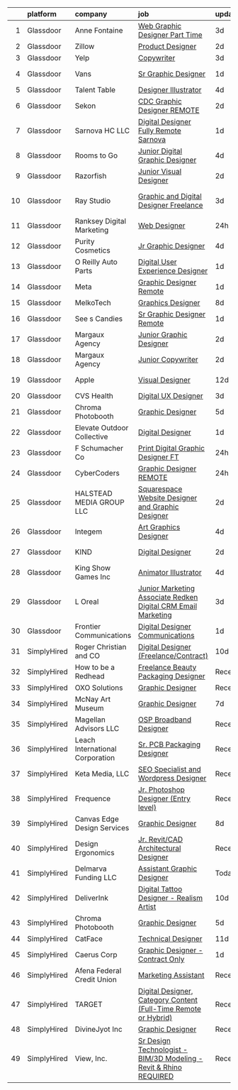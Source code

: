 

|    | platform    | company                         | job                                                                                                                                                                                                                                                                                                                                                                                                                                                                                                                                                                                                                                                                                                                                                                                                                                                                                                                                                                                                                                                                                                                                                                                                                                                                                                                                                                             | update_time   | location          |
|---:|:------------|:--------------------------------|:--------------------------------------------------------------------------------------------------------------------------------------------------------------------------------------------------------------------------------------------------------------------------------------------------------------------------------------------------------------------------------------------------------------------------------------------------------------------------------------------------------------------------------------------------------------------------------------------------------------------------------------------------------------------------------------------------------------------------------------------------------------------------------------------------------------------------------------------------------------------------------------------------------------------------------------------------------------------------------------------------------------------------------------------------------------------------------------------------------------------------------------------------------------------------------------------------------------------------------------------------------------------------------------------------------------------------------------------------------------------------------|:--------------|:------------------|
|  1 | Glassdoor   | Anne Fontaine                   | [Web   Graphic Designer  Part Time ](https://www.glassdoor.com/partner/jobListing.htm?pos=103&ao=1110586&s=58&guid=00000183021edb8087b6469325804dfa&src=GD_JOB_AD&t=SR&vt=w&ea=1&cs=1_d3531491&cb=1662187921023&jobListingId=1008104509355&cpc=8795CF9063CD573D&jrtk=3-0-1gc11tmt2jfnu801-1gc11tmtki6i2800-23cc6dd955f97acb--6NYlbfkN0A1yW4rVUtORymw55mWH2MRd7jhOoBOAz3YZ9XiYGcR52HGAZol1zhF17ueCYP6PeGZbqgBFf4cmeQjTTky6_vPc-OoRjfpJT3-wAGZ9Ijh-ZOt2TUtJI5dzhZ1jxD6OV77VobhLSlbSV26j4JKDWyWUv0F4cY85sJGApdTSLpkGCkYj7AYCSMTMAxjn-1jJrIeLqTZTCBgWADObAU3k0v2pQMPuPLAppB2yiLSkLBwLtYu2VEmrUSQZLx2x1alBDoHqsnU4sM48MGqp98tH-_uqS2Jp-Zz1KH8a5T_2ZQ_WPtTb_FOAdC5932F0vn4oSYAXT7E_7PUiWpGNdPl_NH4cSnB8KVBz5mt_U6MJJqR5-D1PJE_zaqVzfJEadlYwuxnunOGLLGGtggu-0KZbKFoFwMb61dKGJXAjEUj4qe6NZB62Cg7p7fIemRmS37Y2WImzzLSH8ceJ0E1u5SK33qZZt5edqMOgFJ3boyDWKYsKdOSC2FGlbz9cg7XX0IJ9jhNNByjjMlD0w%3D%3D)                                                                                                                                                                                                                                                                                                                                                                                                                                                                                       | 3d            | Remote            |
|  2 | Glassdoor   | Zillow                          | [Product Designer](https://www.glassdoor.com/partner/jobListing.htm?pos=102&ao=1110586&s=58&guid=00000183021edb8087b6469325804dfa&src=GD_JOB_AD&t=SR&vt=w&cs=1_58415948&cb=1662187921023&jobListingId=1008105734825&cpc=8795CF9063CD573D&jrtk=3-0-1gc11tmt2jfnu801-1gc11tmtki6i2800-923d093315a463c1--6NYlbfkN0ANMurRYyPEXg08u6OamUd1Mvhk-zhFSGYIZgoJR86UvYL2v6MoUqae-sD5DnU21vqzMUfcrlxXldGlpvZ_A9LcSbv7fieDI5Q_e0eCDabZQJSfXOKXU7HhyZwRBWFH68mW2QkyUBY-1UqPK4A2Y0SDj9Q6XtG2RXC_FvaVnw66ZsIn3uvPXdo5bm3cL0OMEisAIl0RkLm-qn53iUgTTIZ0UomacnU8_QmkV1xlQNrl5Qtc25nw-K2oRbkFzmaYpsg1l8uvPl11w52q9ilBAAxfaoX1xhnvbrJsbtJ7qIweGD1G35wsI1B0NzuVTdum-2jvihzm0P8Nd6mn9IcMpovYeU2t9pq39A1bR4vc1b2wxrpoAeGS9V0hJAwtw3owE6l-VU781RSxeD3BZzVyUQjjtZx4B8mIG0tANRtAbctbvbLFrVgj4UkgmezxcbwFxaVfUTFR5z_3DRdEUnyDam-gNxc-hL8Y8qqz1U-HENDDlTl8jDFJnHOvDIsE2gv0esxdKMviQ-x-kibNdOlSnBjEdI2otmkaJosxm9qaeMjpdsgjTYa21qqv7zuGjXt2smAr6hNXcZhFjyXM3Es_1bVGjBxCulSxwEaaaX3N2eS-OCi75U_-W0EtAFH3VnnZ-5emusj-Dr-zbqTEqMGkJRbDiUyxhBIFalWXXc3UYLqCpBeSmiKWPxxWaq9wm9omtFTll-bl_DKiqUICjkAQn-pZhLRpsqYAlxv1_LcyLRktA6OE2lKior-d38HOiujHqJktQXvMdqcLfkz4LORW6yq4fAquzpazORL89WBmX8_TiGvzcZSU5ynAhNhhVVPS03p0nC7AP6-2H-dLRwf5pkSwUfntbDR4AE7DPuYuGvClSK1rlncJbZ2HwhWiLV4Vqr8%3D)                                                                                                                            | 2d            | Remote            |
|  3 | Glassdoor   | Yelp                            | [Copywriter](https://www.glassdoor.com/partner/jobListing.htm?pos=127&ao=1136043&s=58&guid=00000183021edb8087b6469325804dfa&src=GD_JOB_AD&t=SR&vt=w&cs=1_b2907641&cb=1662187921026&jobListingId=1008104240905&jrtk=3-0-1gc11tmt2jfnu801-1gc11tmtki6i2800-53c6ac9a3844dcf8-)                                                                                                                                                                                                                                                                                                                                                                                                                                                                                                                                                                                                                                                                                                                                                                                                                                                                                                                                                                                                                                                                                                     | 3d            | Remote            |
|  4 | Glassdoor   | Vans                            | [Sr  Graphic Designer](https://www.glassdoor.com/partner/jobListing.htm?pos=121&ao=1136043&s=58&guid=00000183021edb8087b6469325804dfa&src=GD_JOB_AD&t=SR&vt=w&ea=1&cs=1_8ff87dd9&cb=1662187921025&jobListingId=1008110714645&jrtk=3-0-1gc11tmt2jfnu801-1gc11tmtki6i2800-187dafb01af30ff3-)                                                                                                                                                                                                                                                                                                                                                                                                                                                                                                                                                                                                                                                                                                                                                                                                                                                                                                                                                                                                                                                                                      | 1d            | Stockton, CA      |
|  5 | Glassdoor   | Talent Table                    | [Designer   Illustrator](https://www.glassdoor.com/partner/jobListing.htm?pos=120&ao=1136043&s=58&guid=00000183021edb8087b6469325804dfa&src=GD_JOB_AD&t=SR&vt=w&cs=1_e5392f19&cb=1662187921025&jobListingId=1008101667388&jrtk=3-0-1gc11tmt2jfnu801-1gc11tmtki6i2800-ccb8912760a73902-)                                                                                                                                                                                                                                                                                                                                                                                                                                                                                                                                                                                                                                                                                                                                                                                                                                                                                                                                                                                                                                                                                         | 4d            | Remote            |
|  6 | Glassdoor   | Sekon                           | [CDC Graphic Designer   REMOTE](https://www.glassdoor.com/partner/jobListing.htm?pos=110&ao=1136043&s=58&guid=00000183021edb8087b6469325804dfa&src=GD_JOB_AD&t=SR&vt=w&ea=1&cs=1_a49e7ed1&cb=1662187921024&jobListingId=1008106121782&jrtk=3-0-1gc11tmt2jfnu801-1gc11tmtki6i2800-f0b83dce37d3bac8-)                                                                                                                                                                                                                                                                                                                                                                                                                                                                                                                                                                                                                                                                                                                                                                                                                                                                                                                                                                                                                                                                             | 2d            | Atlanta, GA       |
|  7 | Glassdoor   | Sarnova HC  LLC                 | [Digital Designer   Fully Remote   Sarnova](https://www.glassdoor.com/partner/jobListing.htm?pos=109&ao=1136043&s=58&guid=00000183021edb8087b6469325804dfa&src=GD_JOB_AD&t=SR&vt=w&cs=1_9365d2f4&cb=1662187921024&jobListingId=1008109684906&jrtk=3-0-1gc11tmt2jfnu801-1gc11tmtki6i2800-74b5c8b8a94797d2-)                                                                                                                                                                                                                                                                                                                                                                                                                                                                                                                                                                                                                                                                                                                                                                                                                                                                                                                                                                                                                                                                      | 1d            | Remote            |
|  8 | Glassdoor   | Rooms to Go                     | [Junior Digital Graphic Designer](https://www.glassdoor.com/partner/jobListing.htm?pos=105&ao=1110586&s=58&guid=00000183021edb8087b6469325804dfa&src=GD_JOB_AD&t=SR&vt=w&ea=1&cs=1_f85a2365&cb=1662187921023&jobListingId=1008101023812&cpc=8795CF9063CD573D&jrtk=3-0-1gc11tmt2jfnu801-1gc11tmtki6i2800-a7f8cc29757373aa--6NYlbfkN0DQkrWslipYdAKKBYyyAy12PZe5Qif844XZvzAwxKbcyIRxhdHaqMzJraSVoY3LdvZqdbhDVRcqMZtCa2YcNSHFpJgmxHPV6EOH-6DazYCulcDtnQBVuOqYehfVu4pi8F9SHq0EvEETT4FlPgqVwQPbT0pZuLpYfpMnS0r64qoJ8-2qzxYucRvqPqcCo0mPOb1g5Wt1ABFxbdYOEhU7oLR3lbMErR4XUynrfdw_XqUNf4YLflc_Wy1hXmkeo6B01PpGbXAlArOQGknHFue8SnWzbUuAnJyR10tEfXFWkl0VbX84JeYppmoxJ-PUabexC7mnNeE6u_AmFeyXB9Slbd_1B3xhdmaTfnkD_eRQMn6giNqEvRmLmvbApwcrozcTrYXlkTqU_PYogCVYGzItjjrIQHozCBj2n31NrTP9r72xnNy2jK943WXj7cmz9Ar95fxAJLtt0SMdg_3vKibWBvLAKnTlOgsem3j_-0m-Q0PDu3Wb2yEGDqbRvTy-w0NNr_eYj8hXBuVQKNEdhcjfRxhPLkvXZs55aur457dnnKyr_Q%3D%3D)                                                                                                                                                                                                                                                                                                                                                                                                                                                          | 4d            | Atlanta, GA       |
|  9 | Glassdoor   | Razorfish                       | [Junior Visual Designer](https://www.glassdoor.com/partner/jobListing.htm?pos=118&ao=1136043&s=58&guid=00000183021edb8087b6469325804dfa&src=GD_JOB_AD&t=SR&vt=w&cs=1_f0ba943f&cb=1662187921025&jobListingId=1008108141805&jrtk=3-0-1gc11tmt2jfnu801-1gc11tmtki6i2800-cf9781a40e0a3b93-)                                                                                                                                                                                                                                                                                                                                                                                                                                                                                                                                                                                                                                                                                                                                                                                                                                                                                                                                                                                                                                                                                         | 2d            | Miami, FL         |
| 10 | Glassdoor   | Ray Studio                      | [Graphic and Digital Designer  Freelance ](https://www.glassdoor.com/partner/jobListing.htm?pos=114&ao=1136043&s=58&guid=00000183021edb8087b6469325804dfa&src=GD_JOB_AD&t=SR&vt=w&ea=1&cs=1_02ba25c9&cb=1662187921024&jobListingId=1008103586336&jrtk=3-0-1gc11tmt2jfnu801-1gc11tmtki6i2800-ea370cec80a2b144-)                                                                                                                                                                                                                                                                                                                                                                                                                                                                                                                                                                                                                                                                                                                                                                                                                                                                                                                                                                                                                                                                  | 3d            | San Francisco, CA |
| 11 | Glassdoor   | Ranksey Digital Marketing       | [Web Designer](https://www.glassdoor.com/partner/jobListing.htm?pos=117&ao=1136043&s=58&guid=00000183021edb8087b6469325804dfa&src=GD_JOB_AD&t=SR&vt=w&ea=1&cs=1_7fc31c9d&cb=1662187921025&jobListingId=1008114109139&jrtk=3-0-1gc11tmt2jfnu801-1gc11tmtki6i2800-e1328e0ce8b09a50-)                                                                                                                                                                                                                                                                                                                                                                                                                                                                                                                                                                                                                                                                                                                                                                                                                                                                                                                                                                                                                                                                                              | 24h           | Remote            |
| 12 | Glassdoor   | Purity Cosmetics                | [Jr Graphic Designer](https://www.glassdoor.com/partner/jobListing.htm?pos=122&ao=1136043&s=58&guid=00000183021edb8087b6469325804dfa&src=GD_JOB_AD&t=SR&vt=w&ea=1&cs=1_d02d27f7&cb=1662187921025&jobListingId=1008101533885&jrtk=3-0-1gc11tmt2jfnu801-1gc11tmtki6i2800-ce38bd30433b8142-)                                                                                                                                                                                                                                                                                                                                                                                                                                                                                                                                                                                                                                                                                                                                                                                                                                                                                                                                                                                                                                                                                       | 4d            | Remote            |
| 13 | Glassdoor   | O Reilly Auto Parts             | [Digital User Experience Designer](https://www.glassdoor.com/partner/jobListing.htm?pos=115&ao=1136043&s=58&guid=00000183021edb8087b6469325804dfa&src=GD_JOB_AD&t=SR&vt=w&cs=1_d8414a78&cb=1662187921024&jobListingId=1008111812603&jrtk=3-0-1gc11tmt2jfnu801-1gc11tmtki6i2800-065b17b9cf09cad4-)                                                                                                                                                                                                                                                                                                                                                                                                                                                                                                                                                                                                                                                                                                                                                                                                                                                                                                                                                                                                                                                                               | 1d            | Springfield, MO   |
| 14 | Glassdoor   | Meta                            | [Graphic Designer  Remote ](https://www.glassdoor.com/partner/jobListing.htm?pos=116&ao=1136043&s=58&guid=00000183021edb8087b6469325804dfa&src=GD_JOB_AD&t=SR&vt=w&ea=1&cs=1_a79ab3b1&cb=1662187921025&jobListingId=1008110714642&jrtk=3-0-1gc11tmt2jfnu801-1gc11tmtki6i2800-b4b2b2fd42397ae0-)                                                                                                                                                                                                                                                                                                                                                                                                                                                                                                                                                                                                                                                                                                                                                                                                                                                                                                                                                                                                                                                                                 | 1d            | Bellingham, WA    |
| 15 | Glassdoor   | MelkoTech                       | [Graphics Designer](https://www.glassdoor.com/partner/jobListing.htm?pos=130&ao=1136043&s=58&guid=00000183021edb8087b6469325804dfa&src=GD_JOB_AD&t=SR&vt=w&cs=1_a32395a7&cb=1662187921026&jobListingId=1008094859057&jrtk=3-0-1gc11tmt2jfnu801-1gc11tmtki6i2800-b2f4b30c8b101595-)                                                                                                                                                                                                                                                                                                                                                                                                                                                                                                                                                                                                                                                                                                                                                                                                                                                                                                                                                                                                                                                                                              | 8d            | Remote            |
| 16 | Glassdoor   | See s Candies                   | [Sr  Graphic Designer  Remote ](https://www.glassdoor.com/partner/jobListing.htm?pos=107&ao=1136043&s=58&guid=00000183021edb8087b6469325804dfa&src=GD_JOB_AD&t=SR&vt=w&ea=1&cs=1_98f08c66&cb=1662187921023&jobListingId=1008111619504&jrtk=3-0-1gc11tmt2jfnu801-1gc11tmtki6i2800-e01715df2179d76c-)                                                                                                                                                                                                                                                                                                                                                                                                                                                                                                                                                                                                                                                                                                                                                                                                                                                                                                                                                                                                                                                                             | 1d            | Daytona Beach, FL |
| 17 | Glassdoor   | Margaux Agency                  | [Junior Graphic Designer](https://www.glassdoor.com/partner/jobListing.htm?pos=111&ao=1136043&s=58&guid=00000183021edb8087b6469325804dfa&src=GD_JOB_AD&t=SR&vt=w&cs=1_eb7aee55&cb=1662187921024&jobListingId=1008106153163&jrtk=3-0-1gc11tmt2jfnu801-1gc11tmtki6i2800-cfd08d1aac8104bb-)                                                                                                                                                                                                                                                                                                                                                                                                                                                                                                                                                                                                                                                                                                                                                                                                                                                                                                                                                                                                                                                                                        | 2d            | Remote            |
| 18 | Glassdoor   | Margaux Agency                  | [Junior Copywriter](https://www.glassdoor.com/partner/jobListing.htm?pos=119&ao=1136043&s=58&guid=00000183021edb8087b6469325804dfa&src=GD_JOB_AD&t=SR&vt=w&cs=1_d0f8f28d&cb=1662187921025&jobListingId=1008106189415&jrtk=3-0-1gc11tmt2jfnu801-1gc11tmtki6i2800-12c44e8452eeb602-)                                                                                                                                                                                                                                                                                                                                                                                                                                                                                                                                                                                                                                                                                                                                                                                                                                                                                                                                                                                                                                                                                              | 2d            | Remote            |
| 19 | Glassdoor   | Apple                           | [Visual Designer](https://www.glassdoor.com/partner/jobListing.htm?pos=124&ao=1136043&s=58&guid=00000183021edb8087b6469325804dfa&src=GD_JOB_AD&t=SR&vt=w&cs=1_887750d1&cb=1662187921025&jobListingId=1008084546211&jrtk=3-0-1gc11tmt2jfnu801-1gc11tmtki6i2800-f8d7bc85f08e5861-)                                                                                                                                                                                                                                                                                                                                                                                                                                                                                                                                                                                                                                                                                                                                                                                                                                                                                                                                                                                                                                                                                                | 12d           | Cupertino, CA     |
| 20 | Glassdoor   | CVS Health                      | [Digital UX Designer](https://www.glassdoor.com/partner/jobListing.htm?pos=126&ao=1136043&s=58&guid=00000183021edb8087b6469325804dfa&src=GD_JOB_AD&t=SR&vt=w&cs=1_3cb11006&cb=1662187921026&jobListingId=1008104928413&jrtk=3-0-1gc11tmt2jfnu801-1gc11tmtki6i2800-575fdcf6c072b3a9-)                                                                                                                                                                                                                                                                                                                                                                                                                                                                                                                                                                                                                                                                                                                                                                                                                                                                                                                                                                                                                                                                                            | 3d            | Texas             |
| 21 | Glassdoor   | Chroma Photobooth               | [Graphic Designer](https://www.glassdoor.com/partner/jobListing.htm?pos=108&ao=1136043&s=58&guid=00000183021edb8087b6469325804dfa&src=GD_JOB_AD&t=SR&vt=w&cs=1_e1d41081&cb=1662187921024&jobListingId=1008100125331&jrtk=3-0-1gc11tmt2jfnu801-1gc11tmtki6i2800-8690e838dd17c0ad-)                                                                                                                                                                                                                                                                                                                                                                                                                                                                                                                                                                                                                                                                                                                                                                                                                                                                                                                                                                                                                                                                                               | 5d            | Remote            |
| 22 | Glassdoor   | Elevate Outdoor Collective      | [Digital Designer](https://www.glassdoor.com/partner/jobListing.htm?pos=129&ao=1136043&s=58&guid=00000183021edb8087b6469325804dfa&src=GD_JOB_AD&t=SR&vt=w&ea=1&cs=1_831af59d&cb=1662187921026&jobListingId=1008111754892&jrtk=3-0-1gc11tmt2jfnu801-1gc11tmtki6i2800-16d017e82c2ee1f7-)                                                                                                                                                                                                                                                                                                                                                                                                                                                                                                                                                                                                                                                                                                                                                                                                                                                                                                                                                                                                                                                                                          | 1d            | Seattle, WA       |
| 23 | Glassdoor   | F  Schumacher   Co              | [Print   Digital Graphic Designer  FT ](https://www.glassdoor.com/partner/jobListing.htm?pos=128&ao=1136043&s=58&guid=00000183021edb8087b6469325804dfa&src=GD_JOB_AD&t=SR&vt=w&ea=1&cs=1_f34a42ab&cb=1662187921026&jobListingId=1008112917045&jrtk=3-0-1gc11tmt2jfnu801-1gc11tmtki6i2800-bea38d8054867b38-)                                                                                                                                                                                                                                                                                                                                                                                                                                                                                                                                                                                                                                                                                                                                                                                                                                                                                                                                                                                                                                                                     | 24h           | New York, NY      |
| 24 | Glassdoor   | CyberCoders                     | [Graphic Designer  REMOTE](https://www.glassdoor.com/partner/jobListing.htm?pos=106&ao=1110586&s=58&guid=00000183021edb8087b6469325804dfa&src=GD_JOB_AD&t=SR&vt=w&ea=1&cs=1_5bb02c99&cb=1662187921023&jobListingId=1008114860872&cpc=2CAED5C921A5F994&jrtk=3-0-1gc11tmt2jfnu801-1gc11tmtki6i2800-40ec8919b63df8dd--6NYlbfkN0CpFJQzrgRR8WqXWK1qKKEqALWJw739KlKqr2H-MSI4eoBlI4EFrmor2FYZMP3muM3YuujBUyTq2VXnDcctQKqM_HaFWXis3kHlcb6sByvlO7tunzm94Zw_PU43E1klP6MWjFIGcWmLy2hqLGUtS2l29AARbD6SlXvIk_M7XyqpzVTRzLuI5STsG6b7vw_H8LsGZf_Wybn4_RxfN5aOqIPh1qmczmlYFSbp5XjAa7Ptp7tVXvNyO5gf3fEy9QF0yNQYt9_LsVbNhGGSB3mth1zUgan_cHSbBjXXHk36LgWj5DBrlWBPVnYQiakyRMc2i9oJC1HMj_EHZyAD69mDALtGWrwrmxi_KLqB30pA-lVr1-gKzb1_tyQ-WdPkyxFEZuiOKAKCm5Kxrx5aCRyBDoxadUDWKnQ8P1oHwTLyoaKE6VKm76MGlas5woV3Rgz0SNm9lIF3Kw36qUBDjQAEFvzAwWIpDhNrDBFWnn0xKrswqUWhWv4bscR2aw48S7VG7sFxOKK6wbJoehXCiWPLNCbcmdTw5jAFYEjZkGp6_fgPkBrmhztYOI96kvgKG_ruYXq9isPpjEaJmCWkF_T-X35cIJNTgpEW6lb-N66RGiOQgYLrEI_dJkZHqVA7vPyFimnGwRTJLK4jXdLloBP2p28GTstW-CYlC2AQbCBUuFlfoKWNfQLiAHaLAwPVyeyx8Id3aOutLnlrdiGCrftya0VnVQlGptEEMWP0eSaQwC1m_iMi6CGcdvrlN6Lp_4gobCSGQs1ncLAT1YraaT2vdBhoN-EIUNI9JX424F8l0Z2Yehwlr3byTO98oHf7CtVO8MzZtyGm0eG1PZLMsLuRY_7unJ_2vIhJvsQ9tG9PfSVrgxX1OzhxvVYsg5wg_9EQpBP-zXWUfWjfCHjSUgFqsM-8CUjUioGVcHH4EYH_IaC9177k-tLKJB--CYRJplUjYtV7qbAOniTaHkixD4U5LVWI9dpODgQtGdwSrNv0XzGz_A%3D%3D) | 24h           | Montclair, NJ     |
| 25 | Glassdoor   | HALSTEAD MEDIA GROUP LLC        | [Squarespace Website Designer and Graphic Designer](https://www.glassdoor.com/partner/jobListing.htm?pos=101&ao=1110586&s=58&guid=00000183021edb8087b6469325804dfa&src=GD_JOB_AD&t=SR&vt=w&cs=1_b514c339&cb=1662187921023&jobListingId=1008106340050&cpc=9DC6E4D8324653EE&jrtk=3-0-1gc11tmt2jfnu801-1gc11tmtki6i2800-7343cc581a020b84--6NYlbfkN0CKpraHHsEcuvJldHh9lYb6MSUQnY31yEhbu34n0Z8zJ2HzSiEwYgyRcwX4HAw0cugsNS8Hgeg84ahFMiKeaFyPf24f8Derf5JOz3N-BDpFP7Ainm-YszgId7cQNXHKtn_PsQg-aiwMy-fiP4cbvO_w1b5ArMSQM-HvEac48MnAYmFgtbKjSRW6HPvNuMTx9rtHy-fc5vxO69piq30Tiz-vYnj7w43mvntv1VUAdpy1IWX_JxO1HGITAbg1d1yENUjMLOnG5X9OsnjNrGvpXiRowtbCGXYmfFCA1VrUcpzanPJSmT8hL3Oim1p_IIgM5GeosooSgOLY_guhpUC2VSPb4zWTdmcn2TgK1dxHrXdRubvABCHFi5hYq0i8-m2nsW8042eL9UfpXTusxORguHj4yEkN2nnsOk6ViD2R-rvQpE6ohD9s4nNEFt3GjIgP-X4E6re6tz8Thv9xaKnHARgPNt9OrxKnN1Q%3D)                                                                                                                                                                                                                                                                                                                                                                                                                                                                                                                           | 2d            | Remote            |
| 26 | Glassdoor   | Integem                         | [Art Graphics Designer](https://www.glassdoor.com/partner/jobListing.htm?pos=113&ao=1136043&s=58&guid=00000183021edb8087b6469325804dfa&src=GD_JOB_AD&t=SR&vt=w&ea=1&cs=1_00f6f041&cb=1662187921024&jobListingId=1008102053275&jrtk=3-0-1gc11tmt2jfnu801-1gc11tmtki6i2800-db0b9712246398b2-)                                                                                                                                                                                                                                                                                                                                                                                                                                                                                                                                                                                                                                                                                                                                                                                                                                                                                                                                                                                                                                                                                     | 4d            | Remote            |
| 27 | Glassdoor   | KIND                            | [Digital Designer](https://www.glassdoor.com/partner/jobListing.htm?pos=125&ao=1136043&s=58&guid=00000183021edb8087b6469325804dfa&src=GD_JOB_AD&t=SR&vt=w&cs=1_995c28e3&cb=1662187921026&jobListingId=1008107359837&jrtk=3-0-1gc11tmt2jfnu801-1gc11tmtki6i2800-18b970034892d197-)                                                                                                                                                                                                                                                                                                                                                                                                                                                                                                                                                                                                                                                                                                                                                                                                                                                                                                                                                                                                                                                                                               | 2d            | New York, NY      |
| 28 | Glassdoor   | King Show Games  Inc            | [Animator Illustrator](https://www.glassdoor.com/partner/jobListing.htm?pos=123&ao=1136043&s=58&guid=00000183021edb8087b6469325804dfa&src=GD_JOB_AD&t=SR&vt=w&ea=1&cs=1_38548fee&cb=1662187921025&jobListingId=1008101289294&jrtk=3-0-1gc11tmt2jfnu801-1gc11tmtki6i2800-1366ca709374e28f-)                                                                                                                                                                                                                                                                                                                                                                                                                                                                                                                                                                                                                                                                                                                                                                                                                                                                                                                                                                                                                                                                                      | 4d            | Minnetonka, MN    |
| 29 | Glassdoor   | L Oreal                         | [Junior Marketing Associate   Redken Digital  CRM   Email Marketing](https://www.glassdoor.com/partner/jobListing.htm?pos=104&ao=1110586&s=58&guid=00000183021edb8087b6469325804dfa&src=GD_JOB_AD&t=SR&vt=w&cs=1_7c05c40b&cb=1662187921023&jobListingId=1008104278623&cpc=F41FEAB56D215062&jrtk=3-0-1gc11tmt2jfnu801-1gc11tmtki6i2800-4de994b6b5e567c7--6NYlbfkN0B--xwTx5z5GtX4kwB4PKln9ei78TGhUZ0jXbBonS0qzEhzYeEaBt0GkTPTcdrr5MnFjQlC3j6wPPG_y3qdE5S8kaV2CdjrD1LzUhATnUsGexzy9vPGVAzzTA0Ll3818YMgE8x-SIAx-eGqNtj8KI3_rOtUxNLHfFCkoSXp6qRdYoNe7AhBjrRoLotKCCUyZ-egT17-_SLcfq70uCzbxqwvNPLDg1SVBbUsfMFecMVRrE13fIk21DZy3HZjYSyfVOJLcUSO6Ni5BMkVWWj7wmx4QgW6PuXfhDnw-ogFFZ85uvpcNNgj8dBRtZqr2DYBk9GF7t6OUZYPrNffVhX1ltUcn4KkSLjH3D7kvvm9grmogRX4iZASycgpP9uHfkHh42Q8bYCusbDkBTMzJzhYKMILekyUg71JbGbLTVmmkWMWTlkDjVZoxeF1bB2aIBrbMnmgLtNz0MtkVAaQ86YU2intc4ZaAa7shXHqtFEhYyAYOoDQuL3bOVABMxfLCpAy040QGy0UdDatECqR54GqEOQ4raCiYdg748NAU_BgKUhjXuHeTF2leNMUsqiRy2KC6Fw%3D)                                                                                                                                                                                                                                                                                                                                                                                                          | 3d            | New York, NY      |
| 30 | Glassdoor   | Frontier Communications         | [Digital Designer  Communications](https://www.glassdoor.com/partner/jobListing.htm?pos=112&ao=1136043&s=58&guid=00000183021edb8087b6469325804dfa&src=GD_JOB_AD&t=SR&vt=w&cs=1_5d3efe0e&cb=1662187921024&jobListingId=1008111581608&jrtk=3-0-1gc11tmt2jfnu801-1gc11tmtki6i2800-daf63e8a5c5212bb-)                                                                                                                                                                                                                                                                                                                                                                                                                                                                                                                                                                                                                                                                                                                                                                                                                                                                                                                                                                                                                                                                               | 1d            | Dallas, TX        |
| 31 | SimplyHired | Roger Christian and CO          | [Digital Designer (Freelance/Contract)](https://www.simplyhired.com/job/n7KfIx4ce2tgDxXRC7rEv7DdrX8seo7EefOBokQo9eANftt-8B5q5w?q=digital+designer)                                                                                                                                                                                                                                                                                                                                                                                                                                                                                                                                                                                                                                                                                                                                                                                                                                                                                                                                                                                                                                                                                                                                                                                                                              | 10d           | San Antonio, TX   |
| 32 | SimplyHired | How to be a Redhead             | [Freelance Beauty Packaging Designer](https://www.simplyhired.com/job/czb6sfDqPeoCORWJQtct8fYlf5ZnBuVVB3XzDQY1_3-fXMEaOkP6Vg?q=digital+designer)                                                                                                                                                                                                                                                                                                                                                                                                                                                                                                                                                                                                                                                                                                                                                                                                                                                                                                                                                                                                                                                                                                                                                                                                                                | Recently      | Remote            |
| 33 | SimplyHired | OXO Solutions                   | [Graphic Designer](https://www.simplyhired.com/job/BXUyWLRJM5GqlXxmpwBw-g_A_qs7M6-f7IDZTvQqqHxFROKtKw3p1Q?q=digital+designer)                                                                                                                                                                                                                                                                                                                                                                                                                                                                                                                                                                                                                                                                                                                                                                                                                                                                                                                                                                                                                                                                                                                                                                                                                                                   | Recently      | Adobe, AZ         |
| 34 | SimplyHired | McNay Art Museum                | [Graphic Designer](https://www.simplyhired.com/job/nh6MnACVBoVzCaTg9q7SiEUsct296efsmz4RG6D751EysuntI9xwvA?q=digital+designer)                                                                                                                                                                                                                                                                                                                                                                                                                                                                                                                                                                                                                                                                                                                                                                                                                                                                                                                                                                                                                                                                                                                                                                                                                                                   | 7d            | San Antonio, TX   |
| 35 | SimplyHired | Magellan Advisors LLC           | [OSP Broadband Designer](https://www.simplyhired.com/job/ciuxo51gbko7GffD52DKo4UpAg6AQGeZqyURjzVjvA0YPEL1oa4Oqg?q=digital+designer)                                                                                                                                                                                                                                                                                                                                                                                                                                                                                                                                                                                                                                                                                                                                                                                                                                                                                                                                                                                                                                                                                                                                                                                                                                             | Recently      | Kansas City, MO   |
| 36 | SimplyHired | Leach International Corporation | [Sr. PCB Packaging Designer](https://www.simplyhired.com/job/CY_L3ifU6jHJIruCEt2By_gDJBLASOEM4rp4V4wOYWCvOYRfJANygg?q=digital+designer)                                                                                                                                                                                                                                                                                                                                                                                                                                                                                                                                                                                                                                                                                                                                                                                                                                                                                                                                                                                                                                                                                                                                                                                                                                         | Recently      | Buena Park, CA    |
| 37 | SimplyHired | Keta Media, LLC                 | [SEO Specialist and Wordpress Designer](https://www.simplyhired.com/job/Wpnjo5fVD3_mHsgHg-vfvaT1DI04yYTSg6tK_MoGFhTXr0yBHAK1PA?q=digital+designer)                                                                                                                                                                                                                                                                                                                                                                                                                                                                                                                                                                                                                                                                                                                                                                                                                                                                                                                                                                                                                                                                                                                                                                                                                              | Recently      | Knoxville, TN     |
| 38 | SimplyHired | Frequence                       | [Jr. Photoshop Designer (Entry level)](https://www.simplyhired.com/job/xTWYgcxs-MGipgF-C8xs3s4d3yLHkI8xoAtvKZaBwhzBiO3S7igRyA?q=digital+designer)                                                                                                                                                                                                                                                                                                                                                                                                                                                                                                                                                                                                                                                                                                                                                                                                                                                                                                                                                                                                                                                                                                                                                                                                                               | Recently      | Remote            |
| 39 | SimplyHired | Canvas Edge Design Services     | [Graphic Designer](https://www.simplyhired.com/job/PLnmBO_ZKop8oHa0suAuaZwRMFpNsJ1a8OTvsuduW8qoxyOPyZ5u2g?q=digital+designer)                                                                                                                                                                                                                                                                                                                                                                                                                                                                                                                                                                                                                                                                                                                                                                                                                                                                                                                                                                                                                                                                                                                                                                                                                                                   | 8d            | Remote            |
| 40 | SimplyHired | Design Ergonomics               | [Jr. Revit/CAD Architectural Designer](https://www.simplyhired.com/job/vALSwbc074iJ6CuqZVpoNo7oxSbm0chbGHQEoIWHTRW4m4zjbnB2iA?q=digital+designer)                                                                                                                                                                                                                                                                                                                                                                                                                                                                                                                                                                                                                                                                                                                                                                                                                                                                                                                                                                                                                                                                                                                                                                                                                               | Recently      | Fall River, MA    |
| 41 | SimplyHired | Delmarva Funding LLC            | [Assistant Graphic Designer](https://www.simplyhired.com/job/4iOxNQhFrM7zhBH1mvVorZtseJgwZrmV3S74AzGj18Tr13m9r7mGwA?q=digital+designer)                                                                                                                                                                                                                                                                                                                                                                                                                                                                                                                                                                                                                                                                                                                                                                                                                                                                                                                                                                                                                                                                                                                                                                                                                                         | Today         | Remote            |
| 42 | SimplyHired | DeliverInk                      | [Digital Tattoo Designer - Realism Artist](https://www.simplyhired.com/job/KnK-zxeGZPxX_QSqvDg_EI4mwZpseJMu9Cy_Y28NndP_m_6qmVzvjQ?q=digital+designer)                                                                                                                                                                                                                                                                                                                                                                                                                                                                                                                                                                                                                                                                                                                                                                                                                                                                                                                                                                                                                                                                                                                                                                                                                           | 10d           | Remote            |
| 43 | SimplyHired | Chroma Photobooth               | [Graphic Designer](https://www.simplyhired.com/job/1br2q7bO_A1mj5d3hOK8dZWFzrAzHjn1mhzSi-Guuk8Th11lq_ypQg?q=digital+designer)                                                                                                                                                                                                                                                                                                                                                                                                                                                                                                                                                                                                                                                                                                                                                                                                                                                                                                                                                                                                                                                                                                                                                                                                                                                   | 5d            | Remote            |
| 44 | SimplyHired | CatFace                         | [Technical Designer](https://www.simplyhired.com/job/cR0yQmvrtgwrv6yEOvrDgIefPDnfqvWoVOwSK7ZDSx5cgqJa1BlWpA?q=digital+designer)                                                                                                                                                                                                                                                                                                                                                                                                                                                                                                                                                                                                                                                                                                                                                                                                                                                                                                                                                                                                                                                                                                                                                                                                                                                 | 11d           | Austin, TX        |
| 45 | SimplyHired | Caerus Corp                     | [Graphic Designer - Contract Only](https://www.simplyhired.com/job/d704pgMefSfgY12GuMMjFzWkD4QhNzPMugBd_59Fmbyg1ErZWBiVDw?q=digital+designer)                                                                                                                                                                                                                                                                                                                                                                                                                                                                                                                                                                                                                                                                                                                                                                                                                                                                                                                                                                                                                                                                                                                                                                                                                                   | 1d            | Arden Hills, MN   |
| 46 | SimplyHired | Afena Federal Credit Union      | [Marketing Assistant](https://www.simplyhired.com/job/srhMBOdhUrey8TDitbKYDPm0WbX9MOYQ-Yr_53xiraWhre9dHuPKiw?q=digital+designer)                                                                                                                                                                                                                                                                                                                                                                                                                                                                                                                                                                                                                                                                                                                                                                                                                                                                                                                                                                                                                                                                                                                                                                                                                                                | Recently      | Marion, IN        |
| 47 | SimplyHired | TARGET                          | [Digital Designer, Category Content (Full-Time Remote or Hybrid)](https://www.simplyhired.com/job/kulAWhEJsxpsW-fu5IxQ2qb40-8ymxrfozpfx2LuUiPa6z5y1--UbA?q=digital+designer)                                                                                                                                                                                                                                                                                                                                                                                                                                                                                                                                                                                                                                                                                                                                                                                                                                                                                                                                                                                                                                                                                                                                                                                                    | Recently      | Minneapolis, MN   |
| 48 | SimplyHired | DivineJyot Inc                  | [Graphic Designer](https://www.simplyhired.com/job/m9useLKxQ9uhRI6Bi1vABtxELuEVthOukCbeLtO26S7v2WpL9av-QA?q=digital+designer)                                                                                                                                                                                                                                                                                                                                                                                                                                                                                                                                                                                                                                                                                                                                                                                                                                                                                                                                                                                                                                                                                                                                                                                                                                                   | Recently      | Remote            |
| 49 | SimplyHired | View, Inc.                      | [Sr Design Technologist - BIM/3D Modeling - Revit & Rhino REQUIRED](https://www.simplyhired.com/job/r-EMDI_VtGPS56wqXDwIvVVf9Wc0_fV24JlkHogXp_SHsFRKSxtw7Q?q=digital+designer)                                                                                                                                                                                                                                                                                                                                                                                                                                                                                                                                                                                                                                                                                                                                                                                                                                                                                                                                                                                                                                                                                                                                                                                                  | Recently      | Milpitas, CA      |